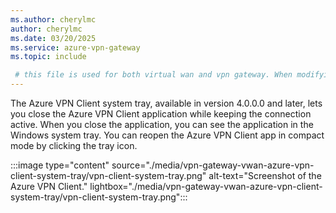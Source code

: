 ```yaml
---
ms.author: cherylmc
author: cherylmc
ms.date: 03/20/2025
ms.service: azure-vpn-gateway
ms.topic: include

 # this file is used for both virtual wan and vpn gateway. When modifying, make sure that your changes work for both environments.
---
```


The Azure VPN Client system tray, available in version 4.0.0.0 and later, lets you close the Azure VPN Client application while keeping the connection active. When you close the application, you can see the application in the Windows system tray. You can reopen the Azure VPN Client app in compact mode by clicking the tray icon.

   :::image type="content" source="./media/vpn-gateway-vwan-azure-vpn-client-system-tray/vpn-client-system-tray.png" alt-text="Screenshot of the Azure VPN Client." lightbox="./media/vpn-gateway-vwan-azure-vpn-client-system-tray/vpn-client-system-tray.png":::
